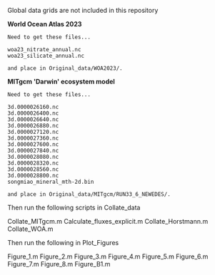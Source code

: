 Global data grids are not included in this repository

  **World Ocean Atlas 2023**
  
    Need to get these files...
    
    woa23_nitrate_annual.nc
    woa23_silicate_annual.nc
    
    and place in Original_data/WOA2023/.
  
  **MITgcm 'Darwin' ecosystem model**
  
    Need to get these files...
    
    3d.0000026160.nc
    3d.0000026400.nc
    3d.0000026640.nc
    3d.0000026880.nc
    3d.0000027120.nc
    3d.0000027360.nc
    3d.0000027600.nc
    3d.0000027840.nc
    3d.0000028080.nc
    3d.0000028320.nc
    3d.0000028560.nc
    3d.0000028800.nc
    songmiao_mineral_mth-2d.bin
    
    and place in Original_data/MITgcm/RUN33_6_NEWEDES/.

Then run the following scripts in Collate_data

  Collate_MITgcm.m
  Calculate_fluxes_explicit.m
  Collate_Horstmann.m
  Collate_WOA.m

Then run the following in Plot_Figures

  Figure_1.m
  Figure_2.m
  Figure_3.m
  Figure_4.m
  Figure_5.m
  Figure_6.m
  Figure_7.m
  Figure_8.m
  Figure_B1.m
